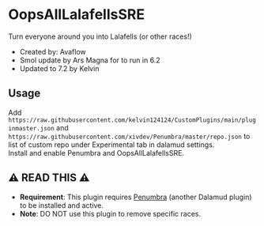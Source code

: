 # OopsAllLalafellsSRE

Turn everyone around you into Lalafells (or other races!)

- Created by: Avaflow
- Smol update by Ars Magna for to run in 6.2
- Updated to 7.2 by Kelvin

## Usage
Add `https://raw.githubusercontent.com/kelvin124124/CustomPlugins/main/pluginmaster.json` and `https://raw.githubusercontent.com/xivdev/Penumbra/master/repo.json` to list of custom repo under Experimental tab in dalamud settings.  
Install and enable Penumbra and OopsAllLalafellsSRE.

## ⚠️ READ THIS ⚠️

- **Requirement**: This plugin requires [Penumbra](https://github.com/xivdev/Penumbra) (another Dalamud plugin) to be installed and active.
- **Note**: DO NOT use this plugin to remove specific races.
